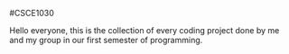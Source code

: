 #CSCE1030

Hello everyone, this is the collection of every coding project done by me and my group in our first semester of programming.
